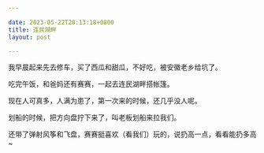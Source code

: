 ```yaml
---

date: 2023-05-22T20:13:18+0800
title: 连民湖畔
layout: post

---
```


我早晨起来先去修车，买了西瓜和甜瓜，不好吃，被安徽老乡给坑了。

吃完午饭，和爸妈还有赛赛，一起去连民湖畔搭帐篷。

现在人可真多，人满为患了，第一次来的时候，还几乎没人呢。

划船的时候，把方向盘拧下来了，叫老板划船来拉我们。

还带了弹射风筝和飞盘，赛赛挺喜欢（看我们）玩的，说扔高一点，看看能扔多高~
